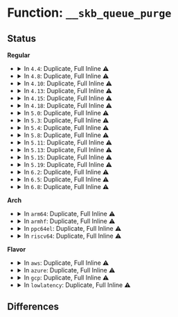 # Function: <code>__skb_queue_purge</code>

## Status
<b>Regular</b>
<ul>
<li>
<details>
<summary>In <code>4.4</code>: Duplicate, Full Inline ⚠️</summary>

**Collision:** Static Duplication

**Inline:** Full

**Transformation:** False

**Instances:**

```
In drivers/net/xen-netfront.c (ffffffff815fb8ce)
Location: include/linux/skbuff.h:2247
Inline: True
Inline callers:
  - drivers/net/xen-netfront.c:xennet_poll
```
```
In net/core/stream.c (ffffffff8170e146)
Location: include/linux/skbuff.h:2247
Inline: True
```
```
In net/core/neighbour.c (ffffffff8172603a)
Location: include/linux/skbuff.h:2247
Inline: True
Inline callers:
  - net/core/neighbour.c:neigh_invalidate
  - net/core/neighbour.c:neigh_destroy
  - net/core/neighbour.c:neigh_update
```
```
In net/core/netpoll.c (ffffffff81738a32)
Location: include/linux/skbuff.h:2247
Inline: True
Inline callers:
  - net/core/netpoll.c:rcu_cleanup_netpoll_info
```
```
In net/sched/sch_generic.c (ffffffff81740df1)
Location: include/linux/skbuff.h:2247
Inline: True
Inline callers:
  - net/sched/sch_generic.c:pfifo_fast_reset
```
```
In net/sched/sch_fifo.c (ffffffff81748fb1)
Location: include/linux/skbuff.h:2247
Inline: True
Inline callers:
  - net/sched/sch_fifo.c:qdisc_reset_queue
```
```
In net/netlink/af_netlink.c (ffffffff8174a6ed)
Location: include/linux/skbuff.h:2247
Inline: True
Inline callers:
  - net/netlink/af_netlink.c:__netlink_set_ring
```
```
In net/ipv4/tcp.c (ffffffff81768064)
Location: include/linux/skbuff.h:2247
Inline: True
Inline callers:
  - net/ipv4/tcp.c:tcp_disconnect
  - net/ipv4/tcp.c:tcp_disconnect
```
```
In net/ipv4/tcp_input.c (ffffffff8176b136)
Location: include/linux/skbuff.h:2247
Inline: True
Inline callers:
  - net/ipv4/tcp_input.c:tcp_fin
  - net/ipv4/tcp_input.c:tcp_prune_ofo_queue
```
```
In net/ipv4/tcp_ipv4.c (ffffffff8177c9c8)
Location: include/linux/skbuff.h:2247
Inline: True
Inline callers:
  - net/ipv4/tcp_ipv4.c:tcp_v4_destroy_sock
  - net/ipv4/tcp_ipv4.c:tcp_v4_destroy_sock
```
```
In net/ipv4/udp.c (ffffffff8178887b)
Location: include/linux/skbuff.h:2247
Inline: True
Inline callers:
  - net/ipv4/udp.c:first_packet_length
```
```
In net/ipv4/af_inet.c (ffffffff81794796)
Location: include/linux/skbuff.h:2247
Inline: True
Inline callers:
  - net/ipv4/af_inet.c:inet_sock_destruct
  - net/ipv4/af_inet.c:inet_sock_destruct
```
```
In net/unix/garbage.c (ffffffff817c274e)
Location: include/linux/skbuff.h:2247
Inline: True
Inline callers:
  - net/unix/garbage.c:unix_gc
```
</details>
</li>
<li>
<details>
<summary>In <code>4.8</code>: Duplicate, Full Inline ⚠️</summary>

**Collision:** Static Duplication

**Inline:** Full

**Transformation:** False

**Instances:**

```
In drivers/net/xen-netfront.c (ffffffff8165b7f4)
Location: include/linux/skbuff.h:2382
Inline: True
Inline callers:
  - drivers/net/xen-netfront.c:xennet_poll
```
```
In net/core/stream.c (ffffffff81775866)
Location: include/linux/skbuff.h:2382
Inline: True
```
```
In net/core/neighbour.c (ffffffff81792706)
Location: include/linux/skbuff.h:2382
Inline: True
Inline callers:
  - net/core/neighbour.c:neigh_update
  - net/core/neighbour.c:neigh_invalidate
  - net/core/neighbour.c:neigh_destroy
```
```
In net/core/netpoll.c (ffffffff817a4d02)
Location: include/linux/skbuff.h:2382
Inline: True
Inline callers:
  - net/core/netpoll.c:rcu_cleanup_netpoll_info
```
```
In net/ipv4/tcp.c (ffffffff817d4926)
Location: include/linux/skbuff.h:2382
Inline: True
Inline callers:
  - net/ipv4/tcp.c:tcp_disconnect
  - net/ipv4/tcp.c:tcp_disconnect
```
```
In net/ipv4/tcp_input.c (ffffffff817d9ab9)
Location: include/linux/skbuff.h:2382
Inline: True
Inline callers:
  - net/ipv4/tcp_input.c:tcp_prune_ofo_queue
  - net/ipv4/tcp_input.c:tcp_fin
```
```
In net/ipv4/tcp_ipv4.c (ffffffff817ea2ed)
Location: include/linux/skbuff.h:2382
Inline: True
Inline callers:
  - net/ipv4/tcp_ipv4.c:tcp_v4_destroy_sock
  - net/ipv4/tcp_ipv4.c:tcp_v4_destroy_sock
```
```
In net/ipv4/udp.c (ffffffff817f61cb)
Location: include/linux/skbuff.h:2382
Inline: True
Inline callers:
  - net/ipv4/udp.c:first_packet_length
```
```
In net/ipv4/af_inet.c (ffffffff81802116)
Location: include/linux/skbuff.h:2382
Inline: True
Inline callers:
  - net/ipv4/af_inet.c:inet_sock_destruct
  - net/ipv4/af_inet.c:inet_sock_destruct
```
```
In net/unix/garbage.c (ffffffff8182f77d)
Location: include/linux/skbuff.h:2382
Inline: True
Inline callers:
  - net/unix/garbage.c:unix_gc
```
</details>
</li>
<li>
<details>
<summary>In <code>4.10</code>: Duplicate, Full Inline ⚠️</summary>

**Collision:** Static Duplication

**Inline:** Full

**Transformation:** False

**Instances:**

```
In drivers/net/xen-netfront.c (ffffffff816898ff)
Location: include/linux/skbuff.h:2418
Inline: True
Inline callers:
  - drivers/net/xen-netfront.c:xennet_poll
```
```
In net/core/stream.c (ffffffff817a2ae6)
Location: include/linux/skbuff.h:2418
Inline: True
```
```
In net/core/neighbour.c (ffffffff817bffd6)
Location: include/linux/skbuff.h:2418
Inline: True
Inline callers:
  - net/core/neighbour.c:neigh_update
  - net/core/neighbour.c:neigh_invalidate
  - net/core/neighbour.c:neigh_destroy
```
```
In net/core/netpoll.c (ffffffff817d3772)
Location: include/linux/skbuff.h:2418
Inline: True
Inline callers:
  - net/core/netpoll.c:rcu_cleanup_netpoll_info
```
```
In net/ipv4/tcp.c (ffffffff81804666)
Location: include/linux/skbuff.h:2418
Inline: True
Inline callers:
  - net/ipv4/tcp.c:tcp_disconnect
```
```
In net/ipv4/tcp_ipv4.c (ffffffff81818bc7)
Location: include/linux/skbuff.h:2418
Inline: True
Inline callers:
  - net/ipv4/tcp_ipv4.c:tcp_v4_destroy_sock
```
```
In net/ipv4/af_inet.c (ffffffff818330a6)
Location: include/linux/skbuff.h:2418
Inline: True
Inline callers:
  - net/ipv4/af_inet.c:inet_sock_destruct
  - net/ipv4/af_inet.c:inet_sock_destruct
```
```
In net/unix/garbage.c (ffffffff8186120e)
Location: include/linux/skbuff.h:2418
Inline: True
Inline callers:
  - net/unix/garbage.c:unix_gc
```
</details>
</li>
<li>
<details>
<summary>In <code>4.13</code>: Duplicate, Full Inline ⚠️</summary>

**Collision:** Static Duplication

**Inline:** Full

**Transformation:** False

**Instances:**

```
In drivers/net/xen-netfront.c (ffffffff8169f0fa)
Location: include/linux/skbuff.h:2467
Inline: True
Inline callers:
  - drivers/net/xen-netfront.c:xennet_poll
```
```
In net/core/stream.c (ffffffff817c0c86)
Location: include/linux/skbuff.h:2467
Inline: True
Inline callers:
  - net/core/stream.c:sk_stream_kill_queues
  - net/core/stream.c:sk_stream_kill_queues
```
```
In net/core/neighbour.c (ffffffff817de46b)
Location: include/linux/skbuff.h:2467
Inline: True
Inline callers:
  - net/core/neighbour.c:neigh_update
  - net/core/neighbour.c:neigh_invalidate
  - net/core/neighbour.c:neigh_destroy
```
```
In net/core/netpoll.c (ffffffff817f2ac2)
Location: include/linux/skbuff.h:2467
Inline: True
Inline callers:
  - net/core/netpoll.c:rcu_cleanup_netpoll_info
```
```
In net/core/gro_cells.c (ffffffff817f9b32)
Location: include/linux/skbuff.h:2467
Inline: True
```
```
In net/ipv4/tcp.c (ffffffff818248ea)
Location: include/linux/skbuff.h:2467
Inline: True
Inline callers:
  - net/ipv4/tcp.c:tcp_disconnect
```
```
In net/ipv4/tcp_ipv4.c (ffffffff818393aa)
Location: include/linux/skbuff.h:2467
Inline: True
Inline callers:
  - net/ipv4/tcp_ipv4.c:tcp_v4_destroy_sock
```
```
In net/ipv4/af_inet.c (ffffffff818549e6)
Location: include/linux/skbuff.h:2467
Inline: True
Inline callers:
  - net/ipv4/af_inet.c:inet_sock_destruct
  - net/ipv4/af_inet.c:inet_sock_destruct
```
```
In net/unix/garbage.c (ffffffff8188594a)
Location: include/linux/skbuff.h:2467
Inline: True
Inline callers:
  - net/unix/garbage.c:unix_gc
```
</details>
</li>
<li>
<details>
<summary>In <code>4.15</code>: Duplicate, Full Inline ⚠️</summary>

**Collision:** Static Duplication

**Inline:** Full

**Transformation:** False

**Instances:**

```
In kernel/bpf/sockmap.c (ffffffff811b0b08)
Location: include/linux/skbuff.h:2564
Inline: True
Inline callers:
  - kernel/bpf/sockmap.c:smap_gc_work
```
```
In drivers/net/xen-netfront.c (ffffffff8170a291)
Location: include/linux/skbuff.h:2564
Inline: True
Inline callers:
  - drivers/net/xen-netfront.c:xennet_poll
```
```
In net/core/stream.c (ffffffff8183a6a6)
Location: include/linux/skbuff.h:2564
Inline: True
Inline callers:
  - net/core/stream.c:sk_stream_kill_queues
  - net/core/stream.c:sk_stream_kill_queues
```
```
In net/core/neighbour.c (ffffffff81858cde)
Location: include/linux/skbuff.h:2564
Inline: True
Inline callers:
  - net/core/neighbour.c:neigh_update
  - net/core/neighbour.c:neigh_invalidate
  - net/core/neighbour.c:neigh_destroy
```
```
In net/core/netpoll.c (ffffffff8186e082)
Location: include/linux/skbuff.h:2564
Inline: True
Inline callers:
  - net/core/netpoll.c:rcu_cleanup_netpoll_info
```
```
In net/core/gro_cells.c (ffffffff81877438)
Location: include/linux/skbuff.h:2564
Inline: True
```
```
In net/ipv4/tcp.c (ffffffff818a67a8)
Location: include/linux/skbuff.h:2564
Inline: True
Inline callers:
  - net/ipv4/tcp.c:tcp_disconnect
```
```
In net/ipv4/af_inet.c (ffffffff818d4886)
Location: include/linux/skbuff.h:2564
Inline: True
Inline callers:
  - net/ipv4/af_inet.c:inet_sock_destruct
  - net/ipv4/af_inet.c:inet_sock_destruct
```
```
In net/unix/garbage.c (ffffffff81906afa)
Location: include/linux/skbuff.h:2564
Inline: True
Inline callers:
  - net/unix/garbage.c:unix_gc
```
</details>
</li>
<li>
<details>
<summary>In <code>4.18</code>: Duplicate, Full Inline ⚠️</summary>

**Collision:** Static Duplication

**Inline:** Full

**Transformation:** False

**Instances:**

```
In kernel/bpf/sockmap.c (ffffffff811cff58)
Location: include/linux/skbuff.h:2576
Inline: True
Inline callers:
  - kernel/bpf/sockmap.c:smap_gc_work
```
```
In drivers/net/xen-netfront.c (0)
Location: include/linux/skbuff.h:2576
Inline: True
Inline callers:
  - drivers/net/xen-netfront.c:xennet_poll
```
```
In net/core/stream.c (ffffffff81884de2)
Location: include/linux/skbuff.h:2576
Inline: True
Inline callers:
  - net/core/stream.c:sk_stream_kill_queues
  - net/core/stream.c:sk_stream_kill_queues
```
```
In net/core/neighbour.c (ffffffff818a4122)
Location: include/linux/skbuff.h:2576
Inline: True
Inline callers:
  - net/core/neighbour.c:neigh_update
  - net/core/neighbour.c:neigh_invalidate
  - net/core/neighbour.c:neigh_destroy
```
```
In net/core/netpoll.c (ffffffff818bf054)
Location: include/linux/skbuff.h:2576
Inline: True
Inline callers:
  - net/core/netpoll.c:rcu_cleanup_netpoll_info
```
```
In net/core/gro_cells.c (ffffffff818c8b68)
Location: include/linux/skbuff.h:2576
Inline: True
```
```
In net/ipv4/tcp.c (ffffffff818fb884)
Location: include/linux/skbuff.h:2576
Inline: True
Inline callers:
  - net/ipv4/tcp.c:tcp_disconnect
```
```
In net/ipv4/af_inet.c (ffffffff8192aa42)
Location: include/linux/skbuff.h:2576
Inline: True
Inline callers:
  - net/ipv4/af_inet.c:inet_sock_destruct
  - net/ipv4/af_inet.c:inet_sock_destruct
```
```
In net/unix/garbage.c (ffffffff8195daed)
Location: include/linux/skbuff.h:2576
Inline: True
Inline callers:
  - net/unix/garbage.c:unix_gc
```
</details>
</li>
<li>
<details>
<summary>In <code>5.0</code>: Duplicate, Full Inline ⚠️</summary>

**Collision:** Static Duplication

**Inline:** Full

**Transformation:** False

**Instances:**

```
In drivers/net/xen-netfront.c (0)
Location: include/linux/skbuff.h:2652
Inline: True
Inline callers:
  - drivers/net/xen-netfront.c:xennet_poll
```
```
In net/core/stream.c (ffffffff818a5852)
Location: include/linux/skbuff.h:2652
Inline: True
Inline callers:
  - net/core/stream.c:sk_stream_kill_queues
  - net/core/stream.c:sk_stream_kill_queues
```
```
In net/core/neighbour.c (ffffffff818c758f)
Location: include/linux/skbuff.h:2652
Inline: True
Inline callers:
  - net/core/neighbour.c:__neigh_update
  - net/core/neighbour.c:neigh_invalidate
  - net/core/neighbour.c:neigh_destroy
  - net/core/neighbour.c:neigh_flush_dev
```
```
In net/core/skmsg.c (ffffffff818e74e6)
Location: include/linux/skbuff.h:2652
Inline: True
Inline callers:
  - net/core/skmsg.c:sk_psock_drop
  - net/core/skmsg.c:sk_psock_destroy_deferred
```
```
In net/core/netpoll.c (ffffffff818e7e44)
Location: include/linux/skbuff.h:2652
Inline: True
Inline callers:
  - net/core/netpoll.c:rcu_cleanup_netpoll_info
```
```
In net/core/gro_cells.c (ffffffff818f3a95)
Location: include/linux/skbuff.h:2652
Inline: True
```
```
In net/ipv4/tcp.c (ffffffff819297e4)
Location: include/linux/skbuff.h:2652
Inline: True
Inline callers:
  - net/ipv4/tcp.c:tcp_disconnect
```
```
In net/ipv4/af_inet.c (ffffffff81959f62)
Location: include/linux/skbuff.h:2652
Inline: True
Inline callers:
  - net/ipv4/af_inet.c:inet_sock_destruct
  - net/ipv4/af_inet.c:inet_sock_destruct
```
```
In net/unix/garbage.c (ffffffff8199262d)
Location: include/linux/skbuff.h:2652
Inline: True
Inline callers:
  - net/unix/garbage.c:unix_gc
```
</details>
</li>
<li>
<details>
<summary>In <code>5.3</code>: Duplicate, Full Inline ⚠️</summary>

**Collision:** Static Duplication

**Inline:** Full

**Transformation:** False

**Instances:**

```
In drivers/net/xen-netfront.c (0)
Location: include/linux/skbuff.h:2738
Inline: True
Inline callers:
  - drivers/net/xen-netfront.c:xennet_poll
```
```
In net/core/stream.c (ffffffff818f0b72)
Location: include/linux/skbuff.h:2738
Inline: True
Inline callers:
  - net/core/stream.c:sk_stream_kill_queues
  - net/core/stream.c:sk_stream_kill_queues
```
```
In net/core/neighbour.c (ffffffff81913f95)
Location: include/linux/skbuff.h:2738
Inline: True
Inline callers:
  - net/core/neighbour.c:__neigh_update
  - net/core/neighbour.c:neigh_invalidate
  - net/core/neighbour.c:neigh_destroy
  - net/core/neighbour.c:neigh_flush_dev
```
```
In net/core/skmsg.c (ffffffff81936e5b)
Location: include/linux/skbuff.h:2738
Inline: True
Inline callers:
  - net/core/skmsg.c:sk_psock_drop
  - net/core/skmsg.c:sk_psock_destroy_deferred
```
```
In net/core/netpoll.c (ffffffff819377a2)
Location: include/linux/skbuff.h:2738
Inline: True
Inline callers:
  - net/core/netpoll.c:rcu_cleanup_netpoll_info
```
```
In net/core/gro_cells.c (ffffffff81952920)
Location: include/linux/skbuff.h:2738
Inline: True
```
```
In net/ipv4/tcp.c (ffffffff8198c8ab)
Location: include/linux/skbuff.h:2738
Inline: True
Inline callers:
  - net/ipv4/tcp.c:tcp_disconnect
```
```
In net/ipv4/af_inet.c (ffffffff819beba6)
Location: include/linux/skbuff.h:2738
Inline: True
Inline callers:
  - net/ipv4/af_inet.c:inet_sock_destruct
  - net/ipv4/af_inet.c:inet_sock_destruct
```
```
In net/unix/garbage.c (ffffffff819fdc1f)
Location: include/linux/skbuff.h:2738
Inline: True
Inline callers:
  - net/unix/garbage.c:unix_gc
```
</details>
</li>
<li>
<details>
<summary>In <code>5.4</code>: Duplicate, Full Inline ⚠️</summary>

**Collision:** Static Duplication

**Inline:** Full

**Transformation:** False

**Instances:**

```
In drivers/net/xen-netfront.c (0)
Location: include/linux/skbuff.h:2752
Inline: True
Inline callers:
  - drivers/net/xen-netfront.c:xennet_poll
```
```
In net/core/stream.c (ffffffff81922ac2)
Location: include/linux/skbuff.h:2752
Inline: True
Inline callers:
  - net/core/stream.c:sk_stream_kill_queues
  - net/core/stream.c:sk_stream_kill_queues
```
```
In net/core/neighbour.c (ffffffff81946605)
Location: include/linux/skbuff.h:2752
Inline: True
Inline callers:
  - net/core/neighbour.c:__neigh_update
  - net/core/neighbour.c:neigh_invalidate
  - net/core/neighbour.c:neigh_destroy
  - net/core/neighbour.c:neigh_flush_dev
```
```
In net/core/skmsg.c (ffffffff81969d2b)
Location: include/linux/skbuff.h:2752
Inline: True
Inline callers:
  - net/core/skmsg.c:sk_psock_drop
  - net/core/skmsg.c:sk_psock_destroy_deferred
```
```
In net/core/netpoll.c (ffffffff8196a662)
Location: include/linux/skbuff.h:2752
Inline: True
Inline callers:
  - net/core/netpoll.c:rcu_cleanup_netpoll_info
```
```
In net/core/gro_cells.c (ffffffff81988c70)
Location: include/linux/skbuff.h:2752
Inline: True
```
```
In net/ipv4/tcp.c (ffffffff819c321b)
Location: include/linux/skbuff.h:2752
Inline: True
Inline callers:
  - net/ipv4/tcp.c:tcp_disconnect
```
```
In net/ipv4/af_inet.c (ffffffff819f57d6)
Location: include/linux/skbuff.h:2752
Inline: True
Inline callers:
  - net/ipv4/af_inet.c:inet_sock_destruct
  - net/ipv4/af_inet.c:inet_sock_destruct
```
```
In net/unix/garbage.c (ffffffff81a3480f)
Location: include/linux/skbuff.h:2752
Inline: True
Inline callers:
  - net/unix/garbage.c:unix_gc
```
</details>
</li>
<li>
<details>
<summary>In <code>5.8</code>: Duplicate, Full Inline ⚠️</summary>

**Collision:** Static Duplication

**Inline:** Full

**Transformation:** False

**Instances:**

```
In drivers/net/xen-netfront.c (ffffffff8189a1c4)
Location: include/linux/skbuff.h:2775
Inline: True
Inline callers:
  - drivers/net/xen-netfront.c:xennet_poll
```
```
In net/core/stream.c (ffffffff819f61f2)
Location: include/linux/skbuff.h:2775
Inline: True
Inline callers:
  - net/core/stream.c:sk_stream_kill_queues
  - net/core/stream.c:sk_stream_kill_queues
```
```
In net/core/neighbour.c (ffffffff81a16a9f)
Location: include/linux/skbuff.h:2775
Inline: True
Inline callers:
  - net/core/neighbour.c:__neigh_update
  - net/core/neighbour.c:neigh_invalidate
  - net/core/neighbour.c:neigh_destroy
```
```
In net/core/skmsg.c (ffffffff81a3d83b)
Location: include/linux/skbuff.h:2775
Inline: True
Inline callers:
  - net/core/skmsg.c:sk_psock_drop
  - net/core/skmsg.c:sk_psock_destroy_deferred
```
```
In net/core/netpoll.c (ffffffff81a3ddc2)
Location: include/linux/skbuff.h:2775
Inline: True
Inline callers:
  - net/core/netpoll.c:rcu_cleanup_netpoll_info
```
```
In net/core/gro_cells.c (ffffffff81a60906)
Location: include/linux/skbuff.h:2775
Inline: True
```
```
In net/ipv4/tcp.c (ffffffff81aae8b9)
Location: include/linux/skbuff.h:2775
Inline: True
Inline callers:
  - net/ipv4/tcp.c:tcp_disconnect
```
```
In net/ipv4/af_inet.c (ffffffff81ae3b16)
Location: include/linux/skbuff.h:2775
Inline: True
Inline callers:
  - net/ipv4/af_inet.c:inet_sock_destruct
  - net/ipv4/af_inet.c:inet_sock_destruct
```
```
In net/unix/garbage.c (ffffffff81b29633)
Location: include/linux/skbuff.h:2775
Inline: True
Inline callers:
  - net/unix/garbage.c:unix_gc
```
```
In net/mptcp/protocol.c (ffffffff81bab09b)
Location: include/linux/skbuff.h:2775
Inline: True
Inline callers:
  - net/mptcp/protocol.c:mptcp_close
```
</details>
</li>
<li>
<details>
<summary>In <code>5.11</code>: Duplicate, Full Inline ⚠️</summary>

**Collision:** Static Duplication

**Inline:** Full

**Transformation:** False

**Instances:**

```
In drivers/net/xen-netfront.c (ffffffff818a9330)
Location: include/linux/skbuff.h:2801
Inline: True
Inline callers:
  - drivers/net/xen-netfront.c:xennet_poll
```
```
In net/core/stream.c (ffffffff819f5a32)
Location: include/linux/skbuff.h:2801
Inline: True
Inline callers:
  - net/core/stream.c:sk_stream_kill_queues
  - net/core/stream.c:sk_stream_kill_queues
```
```
In net/core/neighbour.c (ffffffff81a16880)
Location: include/linux/skbuff.h:2801
Inline: True
Inline callers:
  - net/core/neighbour.c:__neigh_update
  - net/core/neighbour.c:neigh_invalidate
  - net/core/neighbour.c:neigh_destroy
```
```
In net/core/skmsg.c (ffffffff81a4041b)
Location: include/linux/skbuff.h:2801
Inline: True
Inline callers:
  - net/core/skmsg.c:sk_psock_drop
  - net/core/skmsg.c:sk_psock_destroy_deferred
```
```
In net/core/netpoll.c (ffffffff81a40ae2)
Location: include/linux/skbuff.h:2801
Inline: True
Inline callers:
  - net/core/netpoll.c:rcu_cleanup_netpoll_info
```
```
In net/core/gro_cells.c (ffffffff81a691a6)
Location: include/linux/skbuff.h:2801
Inline: True
```
```
In net/ipv4/tcp.c (ffffffff81ab8af9)
Location: include/linux/skbuff.h:2801
Inline: True
Inline callers:
  - net/ipv4/tcp.c:tcp_disconnect
```
```
In net/ipv4/af_inet.c (ffffffff81af0a36)
Location: include/linux/skbuff.h:2801
Inline: True
Inline callers:
  - net/ipv4/af_inet.c:inet_sock_destruct
  - net/ipv4/af_inet.c:inet_sock_destruct
```
```
In net/unix/garbage.c (ffffffff81b37f63)
Location: include/linux/skbuff.h:2801
Inline: True
Inline callers:
  - net/unix/garbage.c:unix_gc
```
```
In net/mptcp/protocol.c (ffffffff81bbfd40)
Location: include/linux/skbuff.h:2801
Inline: True
Inline callers:
  - net/mptcp/protocol.c:mptcp_sendmsg
```
</details>
</li>
<li>
<details>
<summary>In <code>5.13</code>: Duplicate, Full Inline ⚠️</summary>

**Collision:** Static Duplication

**Inline:** Full

**Transformation:** False

**Instances:**

```
In drivers/net/xen-netfront.c (0)
Location: include/linux/skbuff.h:2817
Inline: True
Inline callers:
  - drivers/net/xen-netfront.c:xennet_poll
```
```
In net/core/stream.c (ffffffff819dbbd2)
Location: include/linux/skbuff.h:2817
Inline: True
Inline callers:
  - net/core/stream.c:sk_stream_kill_queues
  - net/core/stream.c:sk_stream_kill_queues
```
```
In net/core/neighbour.c (ffffffff819fd6b0)
Location: include/linux/skbuff.h:2817
Inline: True
Inline callers:
  - net/core/neighbour.c:__neigh_update
  - net/core/neighbour.c:neigh_invalidate
  - net/core/neighbour.c:neigh_destroy
```
```
In net/core/netpoll.c (ffffffff81a25792)
Location: include/linux/skbuff.h:2817
Inline: True
Inline callers:
  - net/core/netpoll.c:rcu_cleanup_netpoll_info
```
```
In net/core/gro_cells.c (ffffffff81a4c540)
Location: include/linux/skbuff.h:2817
Inline: True
```
```
In net/ipv4/tcp.c (ffffffff81aa3da9)
Location: include/linux/skbuff.h:2817
Inline: True
Inline callers:
  - net/ipv4/tcp.c:tcp_disconnect
```
```
In net/ipv4/af_inet.c (ffffffff81adc1e6)
Location: include/linux/skbuff.h:2817
Inline: True
Inline callers:
  - net/ipv4/af_inet.c:inet_sock_destruct
  - net/ipv4/af_inet.c:inet_sock_destruct
```
```
In net/unix/garbage.c (ffffffff81b25bfb)
Location: include/linux/skbuff.h:2817
Inline: True
Inline callers:
  - net/unix/garbage.c:unix_gc
```
```
In net/mptcp/protocol.c (ffffffff81bafa70)
Location: include/linux/skbuff.h:2817
Inline: True
Inline callers:
  - net/mptcp/protocol.c:mptcp_sendmsg
```
</details>
</li>
<li>
<details>
<summary>In <code>5.15</code>: Duplicate, Full Inline ⚠️</summary>

**Collision:** Static Duplication

**Inline:** Full

**Transformation:** False

**Instances:**

```
In drivers/net/xen-netfront.c (ffffffff8191fae9)
Location: include/linux/skbuff.h:2846
Inline: True
Inline callers:
  - drivers/net/xen-netfront.c:xennet_poll
```
```
In net/core/stream.c (ffffffff81a8bdb2)
Location: include/linux/skbuff.h:2846
Inline: True
Inline callers:
  - net/core/stream.c:sk_stream_kill_queues
```
```
In net/core/neighbour.c (ffffffff81aafba8)
Location: include/linux/skbuff.h:2846
Inline: True
Inline callers:
  - net/core/neighbour.c:__neigh_update
  - net/core/neighbour.c:neigh_invalidate
  - net/core/neighbour.c:neigh_destroy
```
```
In net/core/netpoll.c (ffffffff81ada242)
Location: include/linux/skbuff.h:2846
Inline: True
Inline callers:
  - net/core/netpoll.c:rcu_cleanup_netpoll_info
```
```
In net/core/gro_cells.c (ffffffff81b04a2d)
Location: include/linux/skbuff.h:2846
Inline: True
```
```
In net/ipv4/tcp.c (ffffffff81b5ffbe)
Location: include/linux/skbuff.h:2846
Inline: True
Inline callers:
  - net/ipv4/tcp.c:tcp_disconnect
```
```
In net/ipv4/af_inet.c (ffffffff81b9b406)
Location: include/linux/skbuff.h:2846
Inline: True
Inline callers:
  - net/ipv4/af_inet.c:inet_sock_destruct
  - net/ipv4/af_inet.c:inet_sock_destruct
```
```
In net/unix/garbage.c (ffffffff81beb315)
Location: include/linux/skbuff.h:2846
Inline: True
Inline callers:
  - net/unix/garbage.c:unix_gc
```
</details>
</li>
<li>
<details>
<summary>In <code>5.19</code>: Duplicate, Full Inline ⚠️</summary>

**Collision:** Static Duplication

**Inline:** Full

**Transformation:** False

**Instances:**

```
In drivers/net/xen-netfront.c (ffffffff81a74bd4)
Location: include/linux/skbuff.h:3215
Inline: True
Inline callers:
  - drivers/net/xen-netfront.c:xennet_poll
```
```
In net/core/stream.c (ffffffff81c01692)
Location: include/linux/skbuff.h:3215
Inline: True
Inline callers:
  - net/core/stream.c:sk_stream_kill_queues
```
```
In net/core/neighbour.c (ffffffff81c28c70)
Location: include/linux/skbuff.h:3215
Inline: True
Inline callers:
  - net/core/neighbour.c:__neigh_update
  - net/core/neighbour.c:neigh_invalidate
  - net/core/neighbour.c:neigh_destroy
```
```
In net/core/netpoll.c (ffffffff81c5b792)
Location: include/linux/skbuff.h:3215
Inline: True
Inline callers:
  - net/core/netpoll.c:rcu_cleanup_netpoll_info
```
```
In net/core/gro_cells.c (ffffffff81c8a34d)
Location: include/linux/skbuff.h:3215
Inline: True
```
```
In net/sched/sch_generic.c (ffffffff81c95978)
Location: include/linux/skbuff.h:3215
Inline: True
Inline callers:
  - net/sched/sch_generic.c:qdisc_reset
  - net/sched/sch_generic.c:qdisc_reset
```
```
In net/ipv4/tcp.c (ffffffff81cee97a)
Location: include/linux/skbuff.h:3215
Inline: True
Inline callers:
  - net/ipv4/tcp.c:tcp_disconnect
```
```
In net/ipv4/af_inet.c (ffffffff81d2d422)
Location: include/linux/skbuff.h:3215
Inline: True
Inline callers:
  - net/ipv4/af_inet.c:inet_sock_destruct
  - net/ipv4/af_inet.c:inet_sock_destruct
```
```
In net/unix/garbage.c (ffffffff81d834c9)
Location: include/linux/skbuff.h:3215
Inline: True
Inline callers:
  - net/unix/garbage.c:unix_gc
```
```
In net/mptcp/protocol.c (ffffffff81e23a8b)
Location: include/linux/skbuff.h:3215
Inline: True
Inline callers:
  - net/mptcp/protocol.c:mptcp_destroy_common
```
</details>
</li>
<li>
<details>
<summary>In <code>6.2</code>: Duplicate, Full Inline ⚠️</summary>

**Collision:** Static Duplication

**Inline:** Full

**Transformation:** False

**Instances:**

```
In drivers/net/xen-netfront.c (ffffffff81c08e34)
Location: include/linux/skbuff.h:3108
Inline: True
Inline callers:
  - drivers/net/xen-netfront.c:xennet_poll
```
```
In net/core/stream.c (ffffffff81db0a22)
Location: include/linux/skbuff.h:3108
Inline: True
Inline callers:
  - net/core/stream.c:sk_stream_kill_queues
```
```
In net/core/neighbour.c (ffffffff81ddb910)
Location: include/linux/skbuff.h:3108
Inline: True
Inline callers:
  - net/core/neighbour.c:__neigh_update
  - net/core/neighbour.c:neigh_invalidate
  - net/core/neighbour.c:neigh_destroy
```
```
In net/core/netpoll.c (ffffffff81e11ac2)
Location: include/linux/skbuff.h:3108
Inline: True
Inline callers:
  - net/core/netpoll.c:rcu_cleanup_netpoll_info
```
```
In net/core/gro_cells.c (ffffffff81e44e6a)
Location: include/linux/skbuff.h:3108
Inline: True
```
```
In net/sched/sch_generic.c (ffffffff81e514e8)
Location: include/linux/skbuff.h:3108
Inline: True
Inline callers:
  - net/sched/sch_generic.c:qdisc_reset
  - net/sched/sch_generic.c:qdisc_reset
```
```
In net/ipv4/tcp.c (ffffffff81eb1bea)
Location: include/linux/skbuff.h:3108
Inline: True
Inline callers:
  - net/ipv4/tcp.c:tcp_disconnect
```
```
In net/ipv4/af_inet.c (ffffffff81ef5292)
Location: include/linux/skbuff.h:3108
Inline: True
Inline callers:
  - net/ipv4/af_inet.c:inet_sock_destruct
  - net/ipv4/af_inet.c:inet_sock_destruct
```
```
In net/unix/garbage.c (ffffffff81f50b1e)
Location: include/linux/skbuff.h:3108
Inline: True
Inline callers:
  - net/unix/garbage.c:unix_gc
```
```
In net/mptcp/protocol.c (ffffffff81ffb1cb)
Location: include/linux/skbuff.h:3108
Inline: True
Inline callers:
  - net/mptcp/protocol.c:mptcp_destroy_common
```
</details>
</li>
<li>
<details>
<summary>In <code>6.5</code>: Duplicate, Full Inline ⚠️</summary>

**Collision:** Static Duplication

**Inline:** Full

**Transformation:** False

**Instances:**

```
In drivers/net/xen-netfront.c (ffffffff81c6e5a3)
Location: include/linux/skbuff.h:3162
Inline: True
Inline callers:
  - drivers/net/xen-netfront.c:xennet_poll
```
```
In net/core/stream.c (ffffffff81e20ee2)
Location: include/linux/skbuff.h:3162
Inline: True
Inline callers:
  - net/core/stream.c:sk_stream_kill_queues
```
```
In net/core/neighbour.c (ffffffff81e4c660)
Location: include/linux/skbuff.h:3162
Inline: True
Inline callers:
  - net/core/neighbour.c:__neigh_update
  - net/core/neighbour.c:neigh_invalidate
  - net/core/neighbour.c:neigh_destroy
```
```
In net/core/netpoll.c (ffffffff81e853d2)
Location: include/linux/skbuff.h:3162
Inline: True
Inline callers:
  - net/core/netpoll.c:rcu_cleanup_netpoll_info
```
```
In net/core/gro_cells.c (ffffffff81e9fc6a)
Location: include/linux/skbuff.h:3162
Inline: True
```
```
In net/sched/sch_generic.c (ffffffff81eacd38)
Location: include/linux/skbuff.h:3162
Inline: True
Inline callers:
  - net/sched/sch_generic.c:qdisc_reset
  - net/sched/sch_generic.c:qdisc_reset
```
```
In net/ipv4/tcp.c (ffffffff81f10298)
Location: include/linux/skbuff.h:3162
Inline: True
Inline callers:
  - net/ipv4/tcp.c:tcp_disconnect
```
```
In net/ipv4/af_inet.c (ffffffff81f54b72)
Location: include/linux/skbuff.h:3162
Inline: True
Inline callers:
  - net/ipv4/af_inet.c:inet_sock_destruct
  - net/ipv4/af_inet.c:inet_sock_destruct
```
```
In net/unix/garbage.c (ffffffff81fb048e)
Location: include/linux/skbuff.h:3162
Inline: True
Inline callers:
  - net/unix/garbage.c:unix_gc
```
```
In net/mptcp/protocol.c (0)
Location: include/linux/skbuff.h:3162
Inline: True
Inline callers:
  - net/mptcp/protocol.c:mptcp_destroy_common
```
</details>
</li>
<li>
<details>
<summary>In <code>6.8</code>: Duplicate, Full Inline ⚠️</summary>

**Collision:** Static Duplication

**Inline:** Full

**Transformation:** False

**Instances:**

```
In drivers/net/xen-netfront.c (ffffffff81d22d3c)
Location: include/linux/skbuff.h:3179
Inline: True
Inline callers:
  - drivers/net/xen-netfront.c:xennet_poll
```
```
In net/core/skbuff.c (ffffffff81ed6f66)
Location: include/linux/skbuff.h:3179
Inline: True
Inline callers:
  - net/core/skbuff.c:skb_errqueue_purge
```
```
In net/core/stream.c (ffffffff81ededb2)
Location: include/linux/skbuff.h:3179
Inline: True
Inline callers:
  - net/core/stream.c:sk_stream_kill_queues
```
```
In net/core/neighbour.c (ffffffff81f0b374)
Location: include/linux/skbuff.h:3179
Inline: True
Inline callers:
  - net/core/neighbour.c:__neigh_update
  - net/core/neighbour.c:neigh_invalidate
  - net/core/neighbour.c:neigh_destroy
```
```
In net/core/netpoll.c (ffffffff81f47a37)
Location: include/linux/skbuff.h:3179
Inline: True
Inline callers:
  - net/core/netpoll.c:rcu_cleanup_netpoll_info
```
```
In net/core/gro_cells.c (ffffffff81f623ca)
Location: include/linux/skbuff.h:3179
Inline: True
```
```
In net/sched/sch_generic.c (ffffffff81f6f7c8)
Location: include/linux/skbuff.h:3179
Inline: True
Inline callers:
  - net/sched/sch_generic.c:qdisc_reset
  - net/sched/sch_generic.c:qdisc_reset
```
```
In net/ipv4/tcp.c (ffffffff81fd4486)
Location: include/linux/skbuff.h:3179
Inline: True
Inline callers:
  - net/ipv4/tcp.c:tcp_disconnect
```
```
In net/ipv4/af_inet.c (ffffffff8201ade2)
Location: include/linux/skbuff.h:3179
Inline: True
Inline callers:
  - net/ipv4/af_inet.c:inet_sock_destruct
  - net/ipv4/af_inet.c:inet_sock_destruct
```
```
In net/unix/garbage.c (ffffffff8207daee)
Location: include/linux/skbuff.h:3179
Inline: True
Inline callers:
  - net/unix/garbage.c:unix_gc
```
```
In net/mptcp/protocol.c (0)
Location: include/linux/skbuff.h:3179
Inline: True
Inline callers:
  - net/mptcp/protocol.c:mptcp_destroy_common
```
</details>
</li>
</ul>
<b>Arch</b>
<ul>
<li>
<details>
<summary>In <code>arm64</code>: Duplicate, Full Inline ⚠️</summary>

**Collision:** Static Duplication

**Inline:** Full

**Transformation:** False

**Instances:**

```
In drivers/net/xen-netfront.c (ffff800010a089fc)
Location: include/linux/skbuff.h:2752
Inline: True
Inline callers:
  - drivers/net/xen-netfront.c:xennet_poll
```
```
In net/core/stream.c (ffff800010bbd3c4)
Location: include/linux/skbuff.h:2752
Inline: True
Inline callers:
  - net/core/stream.c:sk_stream_kill_queues
  - net/core/stream.c:sk_stream_kill_queues
```
```
In net/core/neighbour.c (ffff800010be647c)
Location: include/linux/skbuff.h:2752
Inline: True
Inline callers:
  - net/core/neighbour.c:__neigh_update
  - net/core/neighbour.c:neigh_invalidate
  - net/core/neighbour.c:neigh_destroy
```
```
In net/core/skmsg.c (ffff800010c0ff58)
Location: include/linux/skbuff.h:2752
Inline: True
Inline callers:
  - net/core/skmsg.c:sk_psock_drop
  - net/core/skmsg.c:sk_psock_destroy_deferred
```
```
In net/core/netpoll.c (ffff800010c10818)
Location: include/linux/skbuff.h:2752
Inline: True
Inline callers:
  - net/core/netpoll.c:rcu_cleanup_netpoll_info
```
```
In net/core/gro_cells.c (ffff800010c30afc)
Location: include/linux/skbuff.h:2752
Inline: True
```
```
In net/ipv4/tcp.c (ffff800010c75f58)
Location: include/linux/skbuff.h:2752
Inline: True
Inline callers:
  - net/ipv4/tcp.c:tcp_disconnect
```
```
In net/ipv4/af_inet.c (ffff800010cab5ec)
Location: include/linux/skbuff.h:2752
Inline: True
Inline callers:
  - net/ipv4/af_inet.c:inet_sock_destruct
  - net/ipv4/af_inet.c:inet_sock_destruct
```
```
In net/unix/garbage.c (ffff800010cf4e78)
Location: include/linux/skbuff.h:2752
Inline: True
Inline callers:
  - net/unix/garbage.c:unix_gc
```
</details>
</li>
<li>
<details>
<summary>In <code>armhf</code>: Duplicate, Full Inline ⚠️</summary>

**Collision:** Static Duplication

**Inline:** Full

**Transformation:** False

**Instances:**

```
In net/core/stream.c (c0cd9850)
Location: include/linux/skbuff.h:2752
Inline: True
```
```
In net/core/neighbour.c (c0cfecd8)
Location: include/linux/skbuff.h:2752
Inline: True
Inline callers:
  - net/core/neighbour.c:__neigh_update
  - net/core/neighbour.c:neigh_invalidate
  - net/core/neighbour.c:neigh_destroy
  - net/core/neighbour.c:neigh_flush_dev
```
```
In net/core/skmsg.c (c0d27d54)
Location: include/linux/skbuff.h:2752
Inline: True
Inline callers:
  - net/core/skmsg.c:sk_psock_drop
  - net/core/skmsg.c:sk_psock_destroy_deferred
```
```
In net/core/netpoll.c (c0d28934)
Location: include/linux/skbuff.h:2752
Inline: True
Inline callers:
  - net/core/netpoll.c:rcu_cleanup_netpoll_info
```
```
In net/core/gro_cells.c (c0d47cd4)
Location: include/linux/skbuff.h:2752
Inline: True
```
```
In net/ipv4/tcp.c (c0d84610)
Location: include/linux/skbuff.h:2752
Inline: True
Inline callers:
  - net/ipv4/tcp.c:tcp_disconnect
```
```
In net/ipv4/af_inet.c (c0db844c)
Location: include/linux/skbuff.h:2752
Inline: True
Inline callers:
  - net/ipv4/af_inet.c:inet_sock_destruct
  - net/ipv4/af_inet.c:inet_sock_destruct
```
```
In net/unix/garbage.c (c0dfba58)
Location: include/linux/skbuff.h:2752
Inline: True
Inline callers:
  - net/unix/garbage.c:unix_gc
```
</details>
</li>
<li>
<details>
<summary>In <code>ppc64el</code>: Duplicate, Full Inline ⚠️</summary>

**Collision:** Static Duplication

**Inline:** Full

**Transformation:** False

**Instances:**

```
In net/core/stream.c (c000000000c96a64)
Location: include/linux/skbuff.h:2752
Inline: True
Inline callers:
  - net/core/stream.c:sk_stream_kill_queues
  - net/core/stream.c:sk_stream_kill_queues
```
```
In net/core/neighbour.c (c000000000cc7a00)
Location: include/linux/skbuff.h:2752
Inline: True
Inline callers:
  - net/core/neighbour.c:__neigh_update
  - net/core/neighbour.c:neigh_invalidate
  - net/core/neighbour.c:neigh_destroy
  - net/core/neighbour.c:neigh_flush_dev
```
```
In net/core/skmsg.c (c000000000cfc29c)
Location: include/linux/skbuff.h:2752
Inline: True
Inline callers:
  - net/core/skmsg.c:sk_psock_drop
  - net/core/skmsg.c:sk_psock_destroy_deferred
```
```
In net/core/netpoll.c (c000000000cfd2b4)
Location: include/linux/skbuff.h:2752
Inline: True
Inline callers:
  - net/core/netpoll.c:rcu_cleanup_netpoll_info
```
```
In net/core/gro_cells.c (c000000000d29db4)
Location: include/linux/skbuff.h:2752
Inline: True
```
```
In net/ipv4/tcp.c (c000000000d7d968)
Location: include/linux/skbuff.h:2752
Inline: True
Inline callers:
  - net/ipv4/tcp.c:tcp_disconnect
```
```
In net/ipv4/af_inet.c (c000000000dc1d80)
Location: include/linux/skbuff.h:2752
Inline: True
Inline callers:
  - net/ipv4/af_inet.c:inet_sock_destruct
  - net/ipv4/af_inet.c:inet_sock_destruct
```
```
In net/unix/garbage.c (c000000000e1aea8)
Location: include/linux/skbuff.h:2752
Inline: True
Inline callers:
  - net/unix/garbage.c:unix_gc
```
</details>
</li>
<li>
<details>
<summary>In <code>riscv64</code>: Duplicate, Full Inline ⚠️</summary>

**Collision:** Static Duplication

**Inline:** Full

**Transformation:** False

**Instances:**

```
In net/core/stream.c (ffffffe00074bbce)
Location: include/linux/skbuff.h:2752
Inline: True
Inline callers:
  - net/core/stream.c:sk_stream_kill_queues
  - net/core/stream.c:sk_stream_kill_queues
```
```
In net/core/neighbour.c (ffffffe00076ad6a)
Location: include/linux/skbuff.h:2752
Inline: True
Inline callers:
  - net/core/neighbour.c:__neigh_update
  - net/core/neighbour.c:neigh_invalidate
  - net/core/neighbour.c:neigh_destroy
  - net/core/neighbour.c:neigh_flush_dev
```
```
In net/core/skmsg.c (ffffffe00078c46c)
Location: include/linux/skbuff.h:2752
Inline: True
Inline callers:
  - net/core/skmsg.c:sk_psock_drop
  - net/core/skmsg.c:sk_psock_destroy_deferred
```
```
In net/core/netpoll.c (ffffffe00078cf9c)
Location: include/linux/skbuff.h:2752
Inline: True
Inline callers:
  - net/core/netpoll.c:rcu_cleanup_netpoll_info
```
```
In net/core/gro_cells.c (ffffffe0007a6d94)
Location: include/linux/skbuff.h:2752
Inline: True
```
```
In net/ipv4/tcp.c (ffffffe0007d915e)
Location: include/linux/skbuff.h:2752
Inline: True
Inline callers:
  - net/ipv4/tcp.c:tcp_disconnect
```
```
In net/ipv4/af_inet.c (ffffffe0008062a8)
Location: include/linux/skbuff.h:2752
Inline: True
Inline callers:
  - net/ipv4/af_inet.c:inet_sock_destruct
  - net/ipv4/af_inet.c:inet_sock_destruct
```
```
In net/unix/garbage.c (ffffffe000840b10)
Location: include/linux/skbuff.h:2752
Inline: True
Inline callers:
  - net/unix/garbage.c:unix_gc
```
</details>
</li>
</ul>
<b>Flavor</b>
<ul>
<li>
<details>
<summary>In <code>aws</code>: Duplicate, Full Inline ⚠️</summary>

**Collision:** Static Duplication

**Inline:** Full

**Transformation:** False

**Instances:**

```
In drivers/net/xen-netfront.c (0)
Location: include/linux/skbuff.h:2752
Inline: True
Inline callers:
  - drivers/net/xen-netfront.c:xennet_poll
```
```
In net/core/stream.c (ffffffff818c2ac2)
Location: include/linux/skbuff.h:2752
Inline: True
Inline callers:
  - net/core/stream.c:sk_stream_kill_queues
  - net/core/stream.c:sk_stream_kill_queues
```
```
In net/core/neighbour.c (ffffffff818e65d5)
Location: include/linux/skbuff.h:2752
Inline: True
Inline callers:
  - net/core/neighbour.c:__neigh_update
  - net/core/neighbour.c:neigh_invalidate
  - net/core/neighbour.c:neigh_destroy
  - net/core/neighbour.c:neigh_flush_dev
```
```
In net/core/skmsg.c (ffffffff81909cfb)
Location: include/linux/skbuff.h:2752
Inline: True
Inline callers:
  - net/core/skmsg.c:sk_psock_drop
  - net/core/skmsg.c:sk_psock_destroy_deferred
```
```
In net/core/netpoll.c (ffffffff8190a632)
Location: include/linux/skbuff.h:2752
Inline: True
Inline callers:
  - net/core/netpoll.c:rcu_cleanup_netpoll_info
```
```
In net/core/gro_cells.c (ffffffff81928ae0)
Location: include/linux/skbuff.h:2752
Inline: True
```
```
In net/ipv4/tcp.c (ffffffff8196308b)
Location: include/linux/skbuff.h:2752
Inline: True
Inline callers:
  - net/ipv4/tcp.c:tcp_disconnect
```
```
In net/ipv4/af_inet.c (ffffffff81995576)
Location: include/linux/skbuff.h:2752
Inline: True
Inline callers:
  - net/ipv4/af_inet.c:inet_sock_destruct
  - net/ipv4/af_inet.c:inet_sock_destruct
```
```
In net/unix/garbage.c (ffffffff819d3e9f)
Location: include/linux/skbuff.h:2752
Inline: True
Inline callers:
  - net/unix/garbage.c:unix_gc
```
</details>
</li>
<li>
<details>
<summary>In <code>azure</code>: Duplicate, Full Inline ⚠️</summary>

**Collision:** Static Duplication

**Inline:** Full

**Transformation:** False

**Instances:**

```
In net/core/stream.c (ffffffff8187ca02)
Location: include/linux/skbuff.h:2752
Inline: True
Inline callers:
  - net/core/stream.c:sk_stream_kill_queues
  - net/core/stream.c:sk_stream_kill_queues
```
```
In net/core/neighbour.c (ffffffff818a0415)
Location: include/linux/skbuff.h:2752
Inline: True
Inline callers:
  - net/core/neighbour.c:__neigh_update
  - net/core/neighbour.c:neigh_invalidate
  - net/core/neighbour.c:neigh_destroy
  - net/core/neighbour.c:neigh_flush_dev
```
```
In net/core/skmsg.c (ffffffff818c3b0b)
Location: include/linux/skbuff.h:2752
Inline: True
Inline callers:
  - net/core/skmsg.c:sk_psock_drop
  - net/core/skmsg.c:sk_psock_destroy_deferred
```
```
In net/core/netpoll.c (ffffffff818c44e2)
Location: include/linux/skbuff.h:2752
Inline: True
Inline callers:
  - net/core/netpoll.c:rcu_cleanup_netpoll_info
```
```
In net/core/gro_cells.c (ffffffff818e2890)
Location: include/linux/skbuff.h:2752
Inline: True
```
```
In net/ipv4/tcp.c (ffffffff8191cb7b)
Location: include/linux/skbuff.h:2752
Inline: True
Inline callers:
  - net/ipv4/tcp.c:tcp_disconnect
```
```
In net/ipv4/af_inet.c (ffffffff8194f036)
Location: include/linux/skbuff.h:2752
Inline: True
Inline callers:
  - net/ipv4/af_inet.c:inet_sock_destruct
  - net/ipv4/af_inet.c:inet_sock_destruct
```
```
In net/unix/garbage.c (ffffffff81990c5f)
Location: include/linux/skbuff.h:2752
Inline: True
Inline callers:
  - net/unix/garbage.c:unix_gc
```
</details>
</li>
<li>
<details>
<summary>In <code>gcp</code>: Duplicate, Full Inline ⚠️</summary>

**Collision:** Static Duplication

**Inline:** Full

**Transformation:** False

**Instances:**

```
In drivers/net/xen-netfront.c (0)
Location: include/linux/skbuff.h:2752
Inline: True
Inline callers:
  - drivers/net/xen-netfront.c:xennet_poll
```
```
In net/core/stream.c (ffffffff81913ac2)
Location: include/linux/skbuff.h:2752
Inline: True
Inline callers:
  - net/core/stream.c:sk_stream_kill_queues
  - net/core/stream.c:sk_stream_kill_queues
```
```
In net/core/neighbour.c (ffffffff81937605)
Location: include/linux/skbuff.h:2752
Inline: True
Inline callers:
  - net/core/neighbour.c:__neigh_update
  - net/core/neighbour.c:neigh_invalidate
  - net/core/neighbour.c:neigh_destroy
  - net/core/neighbour.c:neigh_flush_dev
```
```
In net/core/skmsg.c (ffffffff8195ad2b)
Location: include/linux/skbuff.h:2752
Inline: True
Inline callers:
  - net/core/skmsg.c:sk_psock_drop
  - net/core/skmsg.c:sk_psock_destroy_deferred
```
```
In net/core/netpoll.c (ffffffff8195b662)
Location: include/linux/skbuff.h:2752
Inline: True
Inline callers:
  - net/core/netpoll.c:rcu_cleanup_netpoll_info
```
```
In net/core/gro_cells.c (ffffffff81979c70)
Location: include/linux/skbuff.h:2752
Inline: True
```
```
In net/ipv4/tcp.c (ffffffff819cd85b)
Location: include/linux/skbuff.h:2752
Inline: True
Inline callers:
  - net/ipv4/tcp.c:tcp_disconnect
```
```
In net/ipv4/af_inet.c (ffffffff819ffe16)
Location: include/linux/skbuff.h:2752
Inline: True
Inline callers:
  - net/ipv4/af_inet.c:inet_sock_destruct
  - net/ipv4/af_inet.c:inet_sock_destruct
```
```
In net/unix/garbage.c (ffffffff81a3e91f)
Location: include/linux/skbuff.h:2752
Inline: True
Inline callers:
  - net/unix/garbage.c:unix_gc
```
</details>
</li>
<li>
<details>
<summary>In <code>lowlatency</code>: Duplicate, Full Inline ⚠️</summary>

**Collision:** Static Duplication

**Inline:** Full

**Transformation:** False

**Instances:**

```
In drivers/net/xen-netfront.c (0)
Location: include/linux/skbuff.h:2752
Inline: True
Inline callers:
  - drivers/net/xen-netfront.c:xennet_poll
```
```
In net/core/stream.c (ffffffff81934c52)
Location: include/linux/skbuff.h:2752
Inline: True
Inline callers:
  - net/core/stream.c:sk_stream_kill_queues
  - net/core/stream.c:sk_stream_kill_queues
```
```
In net/core/neighbour.c (ffffffff81958e06)
Location: include/linux/skbuff.h:2752
Inline: True
Inline callers:
  - net/core/neighbour.c:__neigh_update
  - net/core/neighbour.c:neigh_invalidate
  - net/core/neighbour.c:neigh_destroy
  - net/core/neighbour.c:neigh_flush_dev
```
```
In net/core/skmsg.c (ffffffff8197cf4b)
Location: include/linux/skbuff.h:2752
Inline: True
Inline callers:
  - net/core/skmsg.c:sk_psock_drop
  - net/core/skmsg.c:sk_psock_destroy_deferred
```
```
In net/core/netpoll.c (ffffffff8197d882)
Location: include/linux/skbuff.h:2752
Inline: True
Inline callers:
  - net/core/netpoll.c:rcu_cleanup_netpoll_info
```
```
In net/core/gro_cells.c (ffffffff8199c1a0)
Location: include/linux/skbuff.h:2752
Inline: True
```
```
In net/ipv4/tcp.c (ffffffff819d73eb)
Location: include/linux/skbuff.h:2752
Inline: True
Inline callers:
  - net/ipv4/tcp.c:tcp_disconnect
```
```
In net/ipv4/af_inet.c (ffffffff81a09f46)
Location: include/linux/skbuff.h:2752
Inline: True
Inline callers:
  - net/ipv4/af_inet.c:inet_sock_destruct
  - net/ipv4/af_inet.c:inet_sock_destruct
```
```
In net/unix/garbage.c (ffffffff81a4a28c)
Location: include/linux/skbuff.h:2752
Inline: True
Inline callers:
  - net/unix/garbage.c:unix_gc
```
</details>
</li>
</ul>

## Differences
